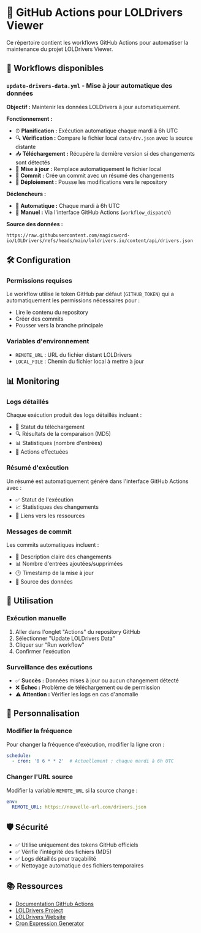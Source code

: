 # 🤖 GitHub Actions pour LOLDrivers Viewer

Ce répertoire contient les workflows GitHub Actions pour automatiser la maintenance du projet LOLDrivers Viewer.

## 📄 Workflows disponibles

### `update-drivers-data.yml` - Mise à jour automatique des données

**Objectif :** Maintenir les données LOLDrivers à jour automatiquement.

**Fonctionnement :**
- ⏰ **Planification :** Exécution automatique chaque mardi à 6h UTC
- 🔍 **Vérification :** Compare le fichier local `data/drv.json` avec la source distante
- 📥 **Téléchargement :** Récupère la dernière version si des changements sont détectés
- 🔄 **Mise à jour :** Remplace automatiquement le fichier local
- 📝 **Commit :** Crée un commit avec un résumé des changements
- 🚀 **Déploiement :** Pousse les modifications vers le repository

**Déclencheurs :**
- 📅 **Automatique :** Chaque mardi à 6h UTC
- 🔘 **Manuel :** Via l'interface GitHub Actions (`workflow_dispatch`)

**Source des données :**
```
https://raw.githubusercontent.com/magicsword-io/LOLDrivers/refs/heads/main/loldrivers.io/content/api/drivers.json
```

## 🛠️ Configuration

### Permissions requises
Le workflow utilise le token GitHub par défaut (`GITHUB_TOKEN`) qui a automatiquement les permissions nécessaires pour :
- Lire le contenu du repository
- Créer des commits
- Pousser vers la branche principale

### Variables d'environnement
- `REMOTE_URL` : URL du fichier distant LOLDrivers
- `LOCAL_FILE` : Chemin du fichier local à mettre à jour

## 📊 Monitoring

### Logs détaillés
Chaque exécution produit des logs détaillés incluant :
- 📡 Statut du téléchargement
- 🔍 Résultats de la comparaison (MD5)
- 📊 Statistiques (nombre d'entrées)
- 🔄 Actions effectuées

### Résumé d'exécution
Un résumé est automatiquement généré dans l'interface GitHub Actions avec :
- ✅ Statut de l'exécution
- 📈 Statistiques des changements
- 🔗 Liens vers les ressources

### Messages de commit
Les commits automatiques incluent :
- 📝 Description claire des changements
- 📊 Nombre d'entrées ajoutées/supprimées
- 🕒 Timestamp de la mise à jour
- 🔗 Source des données

## 🚀 Utilisation

### Exécution manuelle
1. Aller dans l'onglet "Actions" du repository GitHub
2. Sélectionner "Update LOLDrivers Data"
3. Cliquer sur "Run workflow"
4. Confirmer l'exécution

### Surveillance des exécutions
- ✅ **Succès :** Données mises à jour ou aucun changement détecté
- ❌ **Échec :** Problème de téléchargement ou de permission
- ⚠️ **Attention :** Vérifier les logs en cas d'anomalie

## 🔧 Personnalisation

### Modifier la fréquence
Pour changer la fréquence d'exécution, modifier la ligne cron :
```yaml
schedule:
  - cron: '0 6 * * 2'  # Actuellement : chaque mardi à 6h UTC
```

### Changer l'URL source
Modifier la variable `REMOTE_URL` si la source change :
```yaml
env:
  REMOTE_URL: https://nouvelle-url.com/drivers.json
```

## 🛡️ Sécurité

- ✅ Utilise uniquement des tokens GitHub officiels
- ✅ Vérifie l'intégrité des fichiers (MD5)
- ✅ Logs détaillés pour traçabilité
- ✅ Nettoyage automatique des fichiers temporaires

## 📚 Ressources

- [Documentation GitHub Actions](https://docs.github.com/en/actions)
- [LOLDrivers Project](https://github.com/magicsword-io/LOLDrivers)
- [LOLDrivers Website](https://loldrivers.io/)
- [Cron Expression Generator](https://crontab.guru/)
